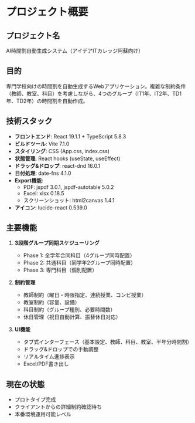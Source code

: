 # プロジェクト概要

## プロジェクト名
AI時間割自動生成システム（アイデアITカレッジ阿蘇向け）

## 目的
専門学校向けの時間割を自動生成するWebアプリケーション。複雑な制約条件（教師、教室、科目）を考慮しながら、4つのグループ（IT1年、IT2年、TD1年、TD2年）の時間割を自動作成。

## 技術スタック
- **フロントエンド**: React 19.1.1 + TypeScript 5.8.3
- **ビルドツール**: Vite 7.1.0
- **スタイリング**: CSS (App.css, index.css)
- **状態管理**: React hooks (useState, useEffect)
- **ドラッグ&ドロップ**: react-dnd 16.0.1
- **日付処理**: date-fns 4.1.0
- **Export機能**: 
  - PDF: jspdf 3.0.1, jspdf-autotable 5.0.2
  - Excel: xlsx 0.18.5
  - スクリーンショット: html2canvas 1.4.1
- **アイコン**: lucide-react 0.539.0

## 主要機能
1. **3段階グループ同期スケジューリング**
   - Phase 1: 全学年合同科目（4グループ同時配置）
   - Phase 2: 共通科目（同学年2グループ同時配置）
   - Phase 3: 専門科目（個別配置）

2. **制約管理**
   - 教師制約（曜日・時限指定、連続授業、コンビ授業）
   - 教室制約（容量、設備）
   - 科目制約（グループ種別、必要時間数）
   - 休日管理（祝日自動計算、振替休日対応）

3. **UI機能**
   - タブ式インターフェース（基本設定、教師、科目、教室、半年分時間割）
   - ドラッグ&ドロップでの手動調整
   - リアルタイム進捗表示
   - Excel/PDF書き出し

## 現在の状態
- プロトタイプ完成
- クライアントからの詳細制約確認待ち
- 本番環境運用可能レベル